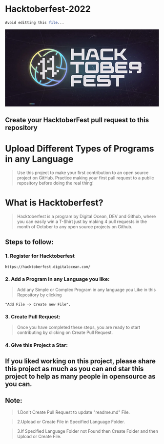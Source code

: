 #                                                     Hacktoberfest-2022
```php
Avoid editting this file...
```

![Alt text](hacktoberfest.webp)

## Create your HacktoberFest pull request to this repository


# Upload Different Types of Programs in any Language

>Use this project to make your first contribution to an open source project on GitHub. Practice making your first pull request to a public repository before doing the real thing!

# What is Hacktoberfest?

>Hacktoberfest is a program by Digital Ocean, DEV and Github, where you can easily win a T-Shirt just by making 4 pull requests in the month of October to any open source projects on Github.

## Steps to follow:

### 1. Register for Hacktoberfest

```
https://hacktoberfest.digitalocean.com/
```

### 2. Add a Program in any Language you like:

>Add any Simple or Complex Program in any language you Like in this Repository by clicking 
```
"Add File -> Create new File".
```

### 3. Create Pull Request:

>Once you have completed these steps, you are ready to start contributing by clicking on Create Pull Request.


### 4. Give this Project a Star:

## If you liked working on this project, please share this project as much as you can and star this project to help as many people in opensource as you can.

## Note:

>1.Don't Create Pull Request to update "readme.md" File.

>2.Upload or Create File in Specified Language Folder.

>3.If Specified Language Folder not Found then Create Folder and then Upload or Create File.






